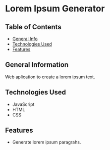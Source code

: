 # Lorem Ipsum Generator

## Table of Contents
* [General Info](#general-information)
* [Technologies Used](#technologies-used)
* [Features](#features)



## General Information
Web aplication to create a lorem ipsum text.

## Technologies Used
- JavaScript
- HTML
- CSS

## Features
- Generate lorem ipsum paragrahs.
